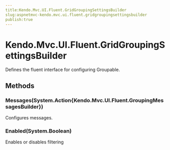 ```yaml
---
title:Kendo.Mvc.UI.Fluent.GridGroupingSettingsBuilder
slug:aspnetmvc-kendo.mvc.ui.fluent.gridgroupingsettingsbuilder
publish:true
---
```


# Kendo.Mvc.UI.Fluent.GridGroupingSettingsBuilder

Defines the fluent interface for configuring Groupable.

## Methods

### Messages(System.Action{Kendo.Mvc.UI.Fluent.GroupingMessagesBuilder})
Configures messages.

### Enabled(System.Boolean)
Enables or disables filtering